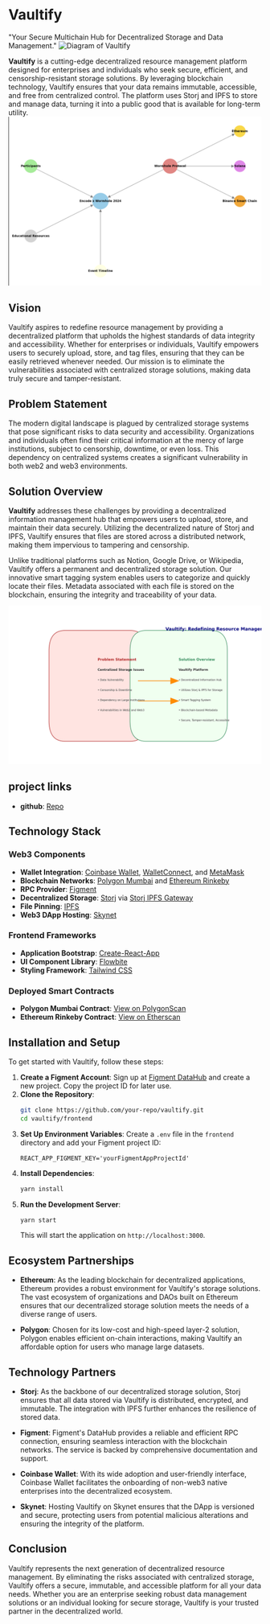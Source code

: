 # Vaultify
"Your Secure Multichain Hub for Decentralized Storage and Data Management."
![Diagram of Vaultify](https://github.com/samarabdelhameed/pics/commit/eb962d116b1b9347f8fb66adaeb7b45d0187019e)


**Vaultify** is a cutting-edge decentralized resource management platform designed for enterprises and individuals who seek secure, efficient, and censorship-resistant storage solutions. By leveraging blockchain technology, Vaultify ensures that your data remains immutable, accessible, and free from centralized control. The platform uses Storj and IPFS to store and manage data, turning it into a public good that is available for long-term utility.
![Diagram of Vaultify](https://github.com/samarabdelhameed/pics/blob/main/n23333333.png)



## Vision

Vaultify aspires to redefine resource management by providing a decentralized platform that upholds the highest standards of data integrity and accessibility. Whether for enterprises or individuals, Vaultify empowers users to securely upload, store, and tag files, ensuring that they can be easily retrieved whenever needed. Our mission is to eliminate the vulnerabilities associated with centralized storage solutions, making data truly secure and tamper-resistant.

## Problem Statement

The modern digital landscape is plagued by centralized storage systems that pose significant risks to data security and accessibility. Organizations and individuals often find their critical information at the mercy of large institutions, subject to censorship, downtime, or even loss. This dependency on centralized systems creates a significant vulnerability in both web2 and web3 environments.

## Solution Overview

**Vaultify** addresses these challenges by providing a decentralized information management hub that empowers users to upload, store, and maintain their data securely. Utilizing the decentralized nature of Storj and IPFS, Vaultify ensures that files are stored across a distributed network, making them impervious to tampering and censorship.

Unlike traditional platforms such as Notion, Google Drive, or Wikipedia, Vaultify offers a permanent and decentralized storage solution. Our innovative smart tagging system enables users to categorize and quickly locate their files. Metadata associated with each file is stored on the blockchain, ensuring the integrity and traceability of your data.

![Diagram of Vaultify](https://github.com/samarabdelhameed/pics/blob/main/vaultify_professional_diagram_final.png)

## project links 
- **github**: [Repo](https://github.com/samarabdelhameed/Vaultify)

## Technology Stack

### Web3 Components

- **Wallet Integration**: [Coinbase Wallet](https://www.coinbase.com/wallet/developers), [WalletConnect](https://walletconnect.com/), and [MetaMask](https://docs.metamask.io/guide/)
- **Blockchain Networks**: [Polygon Mumbai](https://docs.polygon.technology/docs/develop/network-details/network/) and [Ethereum Rinkeby](https://ethereum.org/en/developers/docs/networks/)
- **RPC Provider**: [Figment](https://datahub.figment.io/)
- **Decentralized Storage**: [Storj](https://storj.io/) via [Storj IPFS Gateway](https://demo.storj-ipfs.com/api/v0/add)
- **File Pinning**: [IPFS](https://ipfs.io/)
- **Web3 DApp Hosting**: [Skynet](https://siasky.net/)

### Frontend Frameworks

- **Application Bootstrap**: [Create-React-App](https://create-react-app.dev/)
- **UI Component Library**: [Flowbite](https://flowbite.com/docs/getting-started/react/)
- **Styling Framework**: [Tailwind CSS](https://tailwindcss.com/)

### Deployed Smart Contracts

- **Polygon Mumbai Contract**: [View on PolygonScan](https://mumbai.polygonscan.com/address/0xe92e2c072c0e9a7be958643ac5171fdda9cb7b3e)
- **Ethereum Rinkeby Contract**: [View on Etherscan](https://rinkeby.etherscan.io/address/0xebc499c6558C5B843292C208654D25dD1B4C0af5)

## Installation and Setup

To get started with Vaultify, follow these steps:

1. **Create a Figment Account**: Sign up at [Figment DataHub](https://datahub.figment.io/) and create a new project. Copy the project ID for later use.
2. **Clone the Repository**:
    ```bash
    git clone https://github.com/your-repo/vaultify.git
    cd vaultify/frontend
    ```
3. **Set Up Environment Variables**:
    Create a `.env` file in the `frontend` directory and add your Figment project ID:
    ```plaintext
    REACT_APP_FIGMENT_KEY='yourFigmentAppProjectId'
    ```
4. **Install Dependencies**:
    ```bash
    yarn install
    ```
5. **Run the Development Server**:
    ```bash
    yarn start
    ```
   This will start the application on `http://localhost:3000`.

## Ecosystem Partnerships

- **Ethereum**: As the leading blockchain for decentralized applications, Ethereum provides a robust environment for Vaultify's storage solutions. The vast ecosystem of organizations and DAOs built on Ethereum ensures that our decentralized storage solution meets the needs of a diverse range of users.
  
- **Polygon**: Chosen for its low-cost and high-speed layer-2 solution, Polygon enables efficient on-chain interactions, making Vaultify an affordable option for users who manage large datasets.

## Technology Partners

- **Storj**: As the backbone of our decentralized storage solution, Storj ensures that all data stored via Vaultify is distributed, encrypted, and immutable. The integration with IPFS further enhances the resilience of stored data.
  
- **Figment**: Figment's DataHub provides a reliable and efficient RPC connection, ensuring seamless interaction with the blockchain networks. The service is backed by comprehensive documentation and support.
  
- **Coinbase Wallet**: With its wide adoption and user-friendly interface, Coinbase Wallet facilitates the onboarding of non-web3 native enterprises into the decentralized ecosystem.
  
- **Skynet**: Hosting Vaultify on Skynet ensures that the DApp is versioned and secure, protecting users from potential malicious alterations and ensuring the integrity of the platform.

## Conclusion

Vaultify represents the next generation of decentralized resource management. By eliminating the risks associated with centralized storage, Vaultify offers a secure, immutable, and accessible platform for all your data needs. Whether you are an enterprise seeking robust data management solutions or an individual looking for secure storage, Vaultify is your trusted partner in the decentralized world.

